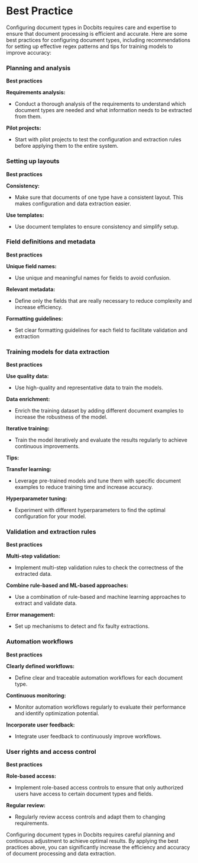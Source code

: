 # Best Practice

Configuring document types in Docbits requires care and expertise to ensure that document processing is efficient and accurate. Here are some best practices for configuring document types, including recommendations for setting up effective regex patterns and tips for training models to improve accuracy:



### **Planning and analysis**&#x20;

**Best practices**

**Requirements analysis:**&#x20;

* Conduct a thorough analysis of the requirements to understand which document types are needed and what information needs to be extracted from them.&#x20;

**Pilot projects:**&#x20;

* Start with pilot projects to test the configuration and extraction rules before applying them to the entire system.

### Setting up layouts&#x20;

**Best practices**

**Consistency:**&#x20;

* Make sure that documents of one type have a consistent layout. This makes configuration and data extraction easier.&#x20;

**Use templates:**&#x20;

* Use document templates to ensure consistency and simplify setup.

### Field definitions and metadata&#x20;

**Best practices**

**Unique field names:**&#x20;

* Use unique and meaningful names for fields to avoid confusion.&#x20;

**Relevant metadata:**&#x20;

* Define only the fields that are really necessary to reduce complexity and increase efficiency.&#x20;

**Formatting guidelines:**&#x20;

* Set clear formatting guidelines for each field to facilitate validation and extraction

### Training models for data extraction&#x20;

**Best practices**

**Use quality data:**&#x20;

* Use high-quality and representative data to train the models.&#x20;

**Data enrichment:**&#x20;

* Enrich the training dataset by adding different document examples to increase the robustness of the model.&#x20;

**Iterative training:**&#x20;

* Train the model iteratively and evaluate the results regularly to achieve continuous improvements.&#x20;

**Tips:**&#x20;

**Transfer learning:**&#x20;

* Leverage pre-trained models and tune them with specific document examples to reduce training time and increase accuracy.&#x20;

**Hyperparameter tuning:**&#x20;

* Experiment with different hyperparameters to find the optimal configuration for your model.

### Validation and extraction rules&#x20;

**Best practices**&#x20;

**Multi-step validation:**&#x20;

* Implement multi-step validation rules to check the correctness of the extracted data.&#x20;

**Combine rule-based and ML-based approaches:**&#x20;

* Use a combination of rule-based and machine learning approaches to extract and validate data.&#x20;

**Error management:**&#x20;

* Set up mechanisms to detect and fix faulty extractions.

### Automation workflows&#x20;

**Best practices**

**Clearly defined workflows:**&#x20;

* Define clear and traceable automation workflows for each document type.&#x20;

**Continuous monitoring:**&#x20;

* Monitor automation workflows regularly to evaluate their performance and identify optimization potential.&#x20;

**Incorporate user feedback:**&#x20;

* Integrate user feedback to continuously improve workflows.

### User rights and access control&#x20;

**Best practices**&#x20;

**Role-based access:**&#x20;

* Implement role-based access controls to ensure that only authorized users have access to certain document types and fields.&#x20;

**Regular review:**&#x20;

* Regularly review access controls and adapt them to changing requirements.



Configuring document types in Docbits requires careful planning and continuous adjustment to achieve optimal results. By applying the best practices above, you can significantly increase the efficiency and accuracy of document processing and data extraction.

